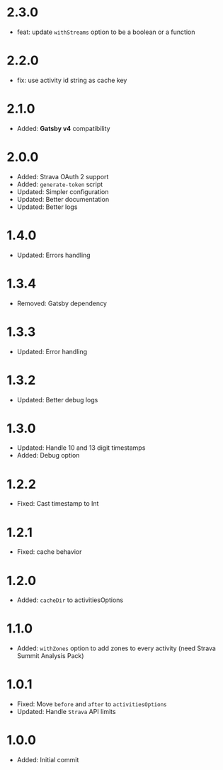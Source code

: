 # 2.3.0

-   feat: update `withStreams` option to be a boolean or a function

# 2.2.0

-   fix: use activity id string as cache key

# 2.1.0

-   Added: **Gatsby v4** compatibility

# 2.0.0

-   Added: Strava OAuth 2 support
-   Added: `generate-token` script
-   Updated: Simpler configuration
-   Updated: Better documentation
-   Updated: Better logs

# 1.4.0

-   Updated: Errors handling

# 1.3.4

-   Removed: Gatsby dependency

# 1.3.3

-   Updated: Error handling

# 1.3.2

-   Updated: Better debug logs

# 1.3.0

-   Updated: Handle 10 and 13 digit timestamps
-   Added: Debug option

# 1.2.2

-   Fixed: Cast timestamp to Int

# 1.2.1

-   Fixed: cache behavior

# 1.2.0

-   Added: `cacheDir` to activitiesOptions

# 1.1.0

-   Added: `withZones` option to add zones to every activity (need Strava Summit Analysis Pack)

# 1.0.1

-   Fixed: Move `before` and `after` to `activitiesOptions`
-   Updated: Handle `Strava` API limits

# 1.0.0

-   Added: Initial commit
